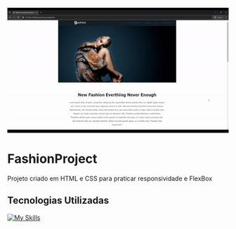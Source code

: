 <p align="center">
  <img src="./FashionProject/assets/2024-05-2815-18-13-ezgif.com-video-to-gif-converter.gif" alt="Fashion Project">
</p>

# FashionProject

Projeto criado em HTML e CSS para praticar responsividade e FlexBox

## Tecnologias Utilizadas

<!--- # "Verify icons availability here https://github.com/tandpfun/skill-icons" -->

[![My Skills](https://skillicons.dev/icons?i=html,css)](https://skillicons.dev)

